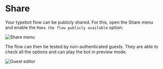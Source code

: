 # Share

Your typebot flow can be publicly shared. For this, open the Share menu and enable the `Make the flow publicly available` option:

<img
  src="/img/share.png"
  alt="Share menu"
/>

The flow can then be tested by non-authenticated guests. They are able to check all the options and can play the bot in preview mode.

<img
  src="/img/guest-editor.png"
  alt="Guest editor"
/>
